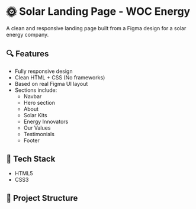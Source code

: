 # 🌞 Solar Landing Page - WOC Energy

A clean and responsive landing page built from a Figma design for a solar energy company.

## 🔍 Features

- Fully responsive design
- Clean HTML + CSS (No frameworks)
- Based on real Figma UI layout
- Sections include:
  - Navbar
  - Hero section
  - About
  - Solar Kits
  - Energy Innovators
  - Our Values
  - Testimonials
  - Footer

## 🚀 Tech Stack

- HTML5
- CSS3

## 📁 Project Structure

